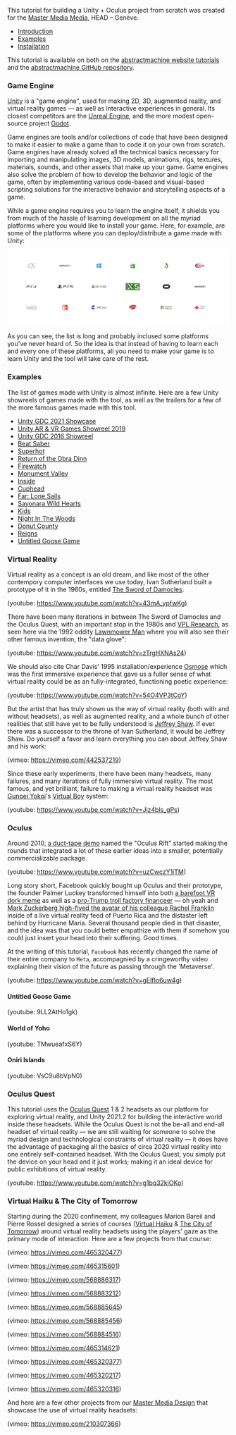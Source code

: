 This tutorial for building a Unity + Oculus project from scratch was created for the [Master Media Media](https://www.hesge.ch/head/en/programs-research/master-arts-media-design), HEAD – Genève.

- [Introduction](#Game-Engine)
- [Examples](#Examples)
- [Installation](00_installation)

This tutorial is available on both on the [abstractmachine website tutorials](https://abstractmachine.net/tutorials) and the [abstractmachine GitHub repository](https://github.com/abstractmachine/head-media-design-oculus).

### Game Engine

[Unity](https://unity.com/) is a "game engine", used for making 2D, 3D, augmented reality, and virtual reality games — as well as interactive experiences in general. Its closest competitors are the [Unreal Engine](https://www.unrealengine.com/en-US/), and the more modest open-source project [Godot](https://godotengine.org).

Game engines are tools and/or collections of code that have been designed to make it easier to make a game than to code it on your own from scratch. Game engines have already solved all the technical basics necessary for importing and manipulating images, 3D models, animations, rigs, textures, materials, sounds, and other assets that make up your game. Game engines also solve the problem of how to develop the behavior and logic of the game, often by implementing various code-based and visual-based scripting solutions for the interactive behavior and storytelling aspects of a game.

While a game engine requires you to learn the engine itself, it shields you from much of the hassle of learning development on all the myriad platforms where you would like to install your game. Here, for example, are some of the platforms where you can deploy/distribute a game made with Unity:

![Unity Platforms](unity-platforms.png)

As you can see, the list is long and probably inclused some platforms you've never heard of. So the idea is that instead of having to learn each and every one of these platforms, all you need to make your game is to learn Unity and the tool will take care of the rest.

### Examples

The list of games made with Unity is almost infinite. Here are a few Unity showreels of games made with the tool, as well as the trailers for a few of the more famous games made with this tool.

- [Unity GDC 2021 Showcase](https://www.youtube.com/watch?v=na7EMenl2lY)
- [Unity AR & VR Games Showreel 2019](https://www.youtube.com/watch?v=zNMlglRyRSo)
- [Unity GDC 2016 Showreel](https://www.youtube.com/watch?v=8lWpnvNxs8k)
- [Beat Saber](https://www.youtube.com/watch?v=vL39Sg2AqWg)
- [Superhot](https://www.youtube.com/watch?v=A1jothqmqHw)
- [Return of the Obra Dinn](https://www.youtube.com/watch?v=ILolesm8kFY)
- [Firewatch](https://www.youtube.com/watch?v=HdUYYnfRdl8)
- [Monument Valley](https://www.youtube.com/watch?v=tW2KUxyq8Vg)
- [Inside](https://www.youtube.com/watch?v=op4G1--kb-g)
- [Cuphead](https://www.youtube.com/watch?v=NN-9SQXoi50)
- [Far: Lone Sails](https://www.youtube.com/watch?v=_QiC8pNfYl4)
- [Sayonara Wild Hearts](https://www.youtube.com/watch?v=F-RyxYcxSQ4)
- [Kids](https://www.youtube.com/watch?v=GAyvZ22AxNw)
- [Night In The Woods](https://www.youtube.com/watch?v=Aj_rrFIWpnI)
- [Donut County](https://www.youtube.com/watch?v=NWt1GPkfzkM)
- [Reigns](https://www.youtube.com/watch?v=lcOYlTbl-as)
- [Untitled Goose Game](https://www.youtube.com/watch?v=9LL2AtHo1gk)

### Virtual Reality
Virtual reality as a concept is an old dream, and like most of the other contempory computer interfaces we use today, Ivan Sutherland built a prototype of it in the 1960s, entitled [The Sword of Damocles](https://en.wikipedia.org/wiki/The_Sword_of_Damocles_(virtual_reality)).

(youtube: https://www.youtube.com/watch?v=43mA_ypfwKg)

There have been many iterations in between The Sword of Damocles and the Oculus Quest, with an important stop in the 1980s and [VPL Research](https://en.wikipedia.org/wiki/VPL_Research), as seen here via the 1992 oddity [Lawnmower Man](https://en.wikipedia.org/wiki/The_Lawnmower_Man_(film)) where you will also see their other famous invention, the "data glove":

(youtube: https://www.youtube.com/watch?v=zTrgHXNAs24)

We should also cite Char Davis' 1995 installation/experience [Osmose](http://www.medienkunstnetz.de/works/osmose/) which was the first immersive experience that gave us a fuller sense of what virtual reality could be as an fully-integrated, functioning poetic experience:

(youtube: https://www.youtube.com/watch?v=54O4VP3tCoY)

But the artist that has truly shown us the way of virtual reality (both with and without headsets), as well as augmented reality, and a whole bunch of other realities that still have yet to be fully understood is [Jeffrey Shaw](https://en.wikipedia.org/wiki/Jeffrey_Shaw). If ever there was a successor to the throne of Ivan Sutherland, it would be Jeffrey Shaw. Do yourself a favor and learn everything you can about Jeffrey Shaw and his work:

(vimeo: https://vimeo.com/442537219)

Since these early experiments, there have been many headsets, many failures, and many iterations of fully immersive virtual reality. The most famous, and yet brilliant, failure to making a virtual reality headset was [Gunpei Yokoi](https://en.wikipedia.org/wiki/Gunpei_Yokoi)'s [Virtual Boy](https://en.wikipedia.org/wiki/Virtual_Boy) system:

(youtube: https://www.youtube.com/watch?v=Jjz4bls_gPs)

### Oculus
Around 2010, [a duct-tape demo](https://arstechnica.com/gaming/2012/09/virtual-realitys-time-to-shine-hands-on-with-the-oculus-rift/) named the "Oculus Rift" started making the rounds that integrated a lot of these earlier ideas into a smaller, potentially commercializable package.

(youtube: https://www.youtube.com/watch?v=uzCwczY1jTM)

Long story short, Facebook quickly bought up Oculus and their prototype, the founder Palmer Luckey transformed himself into both [a barefoot VR dork meme](https://knowyourmeme.com/memes/times-virtual-reality-magazine-cover) as well as a [pro-Trump troll factory financeer](https://www.theverge.com/2016/9/23/13025422/palmer-luckey-oculus-founder-funding-donald-trump-trolls) — oh yeah and [Mark Zuckerberg high-fived the avatar of his colleague Rachel Franklin](https://www.theverge.com/2017/10/9/16450346/zuckerberg-facebook-spaces-puerto-rico-virtual-reality-hurricane) inside of a live virtual reality feed of Puerto Rica and the distaster left behind by Hurricane Maria. Several thousand people died in that disaster, and the idea was that you could better empathize with them if somehow you could just insert your head into their suffering. Good times.

At the writing of this tutorial, `Facebook` has recently changed the name of their entire company to `Meta`, accompagnied by a cringeworthy video explaining their vision of the future as passing through the 'Metaverse'.

(youtube: https://www.youtube.com/watch?v=gElfIo6uw4g)

#### Untitled Goose Game
(youtube: 9LL2AtHo1gk)

#### World of Yoho
(youtube: TMwueafxS6Y)

#### Oniri Islands
(youtube: VsC9u8bVpN0)

### Oculus Quest
This tutorial uses the [Oculus Quest](https://www.oculus.com/quest-2/) 1 & 2 headsets as our platform for exploring virtual reality, and Unity 2021.2 for building the interactive world inside these headsets. While the Oculus Quest is not the be-all and end-all headset of virtual reality — we are still waiting for someone to solve the myriad design and technological constraints of virtual reality — it does have the advantage of packaging all the basics of circa 2020 virtual reality into one entirely self-contained headset. With the Oculus Quest, you simply put the device on your head and it just works; making it an ideal device for public exhibitions of virtual reality.

(youtube: https://www.youtube.com/watch?v=g1bq32kjOKo)

### Virtual Haiku & The City of Tomorrow
Starting during the 2020 confinement, my colleagues Marion Bareil and Pierre Rossel designed a series of courses ([Virtual Haiku](https://www.hesge.ch/head/en/project/master-media-design-virtual-haiku) & [The City of Tomorrow](https://www.hesge.ch/head/en/project/vr-workshop-imagining-city-tomorrow)) around virtual reality headsets using the players' gaze as the primary mode of interaction. Here are a few projects from that course:

(vimeo: https://vimeo.com/465320477)

(vimeo: https://vimeo.com/465315601)

(vimeo: https://vimeo.com/568886317)

(vimeo: https://vimeo.com/568883212)

(vimeo: https://vimeo.com/568885645)

(vimeo: https://vimeo.com/568885456)

(vimeo: https://vimeo.com/568884516)

(vimeo: https://vimeo.com/465314621)

(vimeo: https://vimeo.com/465320377)

(vimeo: https://vimeo.com/465320217)

(vimeo: https://vimeo.com/465320316)

And here are a few other projects from our [Master Media Design](https://www.hesge.ch/head/en/programs-research/master-arts-media-design) that showcase the use of virtual reality headsets:

(vimeo: https://vimeo.com/210307366)

